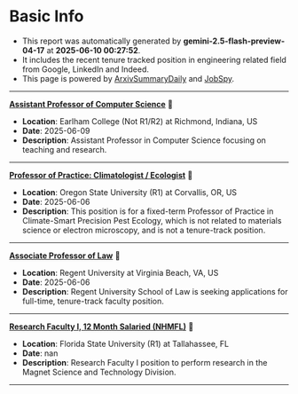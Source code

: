 
# Basic Info
- This report was automatically generated by **gemini-2.5-flash-preview-04-17** at **2025-06-10 00:27:52**.  
- It includes the recent tenure tracked position in engineering related field from Google, LinkedIn and Indeed.  
- This page is powered by [ArxivSummaryDaily](https://github.com/dong-zehao/ArxivSummaryDaily) and [JobSpy](https://github.com/speedyapply/JobSpy).
---
**[Assistant Professor of Computer Science](https://www.indeed.com/viewjob?jk=8d84cbd4a442e726)** 🌟
- **Location**: Earlham College (Not R1/R2) at Richmond, Indiana, US
- **Date**: 2025-06-09
- **Description**: Assistant Professor in Computer Science focusing on teaching and research.
---
**[Professor of Practice: Climatologist / Ecologist](https://www.indeed.com/viewjob?jk=f3118d7d0ddec37d)** 🌟
- **Location**: Oregon State University (R1) at Corvallis, OR, US
- **Date**: 2025-06-06
- **Description**: This position is for a fixed-term Professor of Practice in Climate-Smart Precision Pest Ecology, which is not related to materials science or electron microscopy, and is not a tenure-track position.
---
**[Associate Professor of Law](https://www.indeed.com/viewjob?jk=e29b35c39514ade0)** 🌟
- **Location**: Regent University at Virginia Beach, VA, US
- **Date**: 2025-06-06
- **Description**: Regent University School of Law is seeking applications for full-time, tenure-track faculty position.
---
**[Research Faculty I, 12 Month Salaried (NHMFL)](https://www.linkedin.com/jobs/view/4247410495)** 🌟
- **Location**: Florida State University (R1) at Tallahassee, FL
- **Date**: nan
- **Description**: Research Faculty I position to perform research in the Magnet Science and Technology Division.
---
